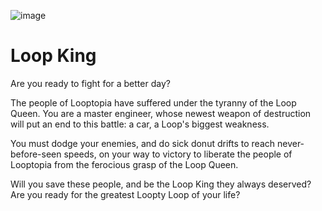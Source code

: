 ![image](https://github.com/funkymonkeysgames/Loop-King/assets/48724128/8f6bf929-1d05-42d5-a7ea-56554753403d)
# Loop King
Are you ready to fight for a better day?

The people of Looptopia have suffered under the tyranny of the Loop Queen. You are a master engineer, whose newest weapon of destruction will put an end to this battle: a car, a Loop's biggest weakness.

You must dodge your enemies, and do sick donut drifts to reach never-before-seen speeds, on your way to victory to liberate the people of Looptopia from the ferocious grasp of the Loop Queen.

Will you save these people, and be the Loop King they always deserved? Are you ready for the greatest Loopty Loop of your life?
